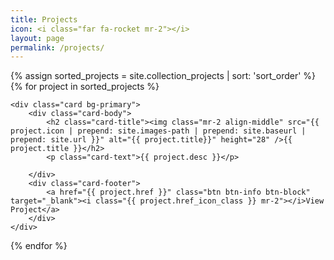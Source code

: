 ```yaml
---
title: Projects
icon: <i class="far fa-rocket mr-2"></i>
layout: page
permalink: /projects/
---
```

<div class="row card-deck">

{% assign sorted_projects = site.collection_projects | sort: 'sort_order' %}
{% for project in sorted_projects %}

    <div class="card bg-primary">
        <div class="card-body">
            <h2 class="card-title"><img class="mr-2 align-middle" src="{{ project.icon | prepend: site.images-path | prepend: site.baseurl | prepend: site.url }}" alt="{{ project.title}}" height="28" />{{ project.title }}</h2>
            <p class="card-text">{{ project.desc }}</p>
            
        </div>
        <div class="card-footer">
            <a href="{{ project.href }}" class="btn btn-info btn-block" target="_blank"><i class="{{ project.href_icon_class }} mr-2"></i>View Project</a>
        </div>
    </div>

{% endfor %}

</div>